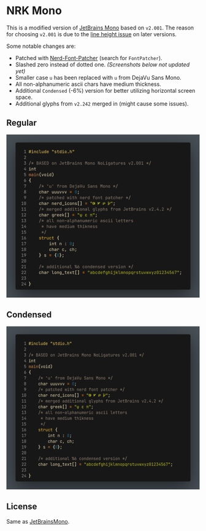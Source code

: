 # NRK Mono

This is a modified version of [JetBrains Mono](https://github.com/JetBrains/JetBrainsMono)
based on `v2.001`. The reason for choosing `v2.001` is due to the
[line height issue](https://github.com/JetBrains/JetBrainsMono/issues/334)
on later versions.

Some notable changes are:

* Patched with [Nerd-Font-Patcher](https://github.com/ryanoasis/nerd-fonts/releases/latest) (search for `FontPatcher`).
* Slashed zero instead of dotted one. *(Screenshots below not updated yet)*
* Smaller case `u` has been replaced with `u` from DejaVu Sans Mono.
* All non-alphanumeric ascii chars have medium thickness.
* Additional `Condensed` (-6%) version for better utilizing horizontal screen space.
* Additional glyphs from `v2.242` merged in (might cause some issues).

## Regular

![Regular](NRK-Mono.png)

## Condensed

![Condensed](NRK-Condensed.png)

## License

Same as [JetBrainsMono](https://github.com/JetBrains/JetBrainsMono/blob/master/OFL.txt).
